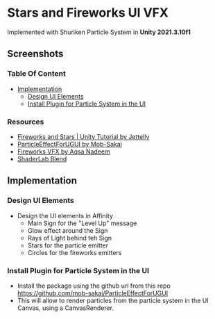 # Stars and Fireworks UI VFX

Implemented with Shuriken Particle System in **Unity 2021.3.10f1**

## Screenshots

### Table Of Content

- [Implementation](#implementation)
  - [Design UI Elements](#design-ui-elements)
  - [Install Plugin for Particle System in the UI](#install-plugin-for-particle-system-in-the-ui)

### Resources

- [Fireworks and Stars | Unity Tutorial by Jettelly](https://www.youtube.com/watch?v=mCM2BwZbuwY)
- [ParticleEffectForUGUI by Mob-Sakai](https://github.com/mob-sakai/ParticleEffectForUGUI)
- [Fireworks VFX by Aqsa Nadeem](https://www.youtube.com/watch?v=1o4PMeao9kA)
- [ShaderLab Blend](https://docs.unity3d.com/Manual/SL-Blend.html)

## Implementation

### Design UI Elements

- Design the UI elements in Affinity
  - Main Sign for the "Level Up" message
  - Glow effect around the Sign
  - Rays of Light behind teh Sign
  - Stars for the particle emitter
  - Circles for the fireworks emitters

### Install Plugin for Particle System in the UI

- Install the package using the github url from this repo https://github.com/mob-sakai/ParticleEffectForUGUI
- This will allow to render particles from the particle system in the UI Canvas, using a CanvasRenderer.
